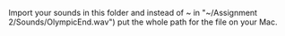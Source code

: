 Import your sounds in this folder and instead of ~ in "~/Assignment 2/Sounds/OlympicEnd.wav") put the whole path for the file on your Mac.
